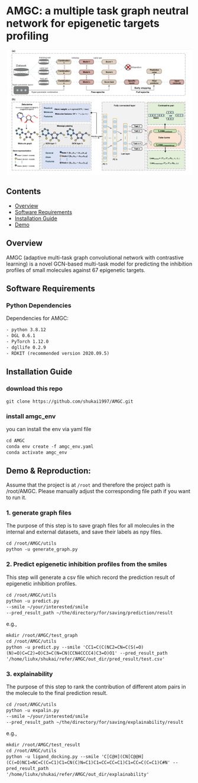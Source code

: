 # AMGC: a multiple task graph neutral network for epigenetic targets profiling 

![](https://github.com/shukai1997/AMGC/blob/main/Figure1.png)

## Contents

- [Overview](#overview)
- [Software Requirements](#software-requirements)
- [Installation Guide](#installation-guide)
- [Demo](#demo--reproduction-ligand-docking-on-pdbbind-core-set)

## Overview 

AMGC (adaptive multi-task graph convolutional network with contrastive learning) is a novel GCN-based multi-task model for predicting the inhibition profiles of small molecules against 67 epigenetic targets.

## Software Requirements

### Python Dependencies

Dependencies for AMGC:

```
- python 3.8.12
- DGL 0.6.1 
- PyTorch 1.12.0 
- dgllife 0.2.9 
- RDKIT (recommended version 2020.09.5) 
```

## Installation Guide

### download this repo

```
git clone https://github.com/shukai1997/AMGC.git
```

### install amgc_env

you can install the env via yaml file

```
cd AMGC
conda env create -f amgc_env.yaml
conda activate amgc_env
```

## Demo & Reproduction: 

Assume that the project is at `/root` and therefore the project path is /root/AMGC. Please manually adjust the corresponding file path if you want to run it.

### 1. generate graph files

The purpose of this step is to save graph files for all molecules in the internal and external datasets, and save their labels as npy files.

```
cd /root/AMGC/utils 
python -u generate_graph.py
```

### 2. Predict epigenetic inhibition profiles from the smiles

This step will generate a csv file which record the prediction result of epigenetic inhibition profiles.

```
cd /root/AMGC/utils  
python -u predict.py 
--smile ~/your/interested/smile 
--pred_result_path ~/the/directory/for/saving/prediction/result
```
e.g.,
```
mkdir /root/AMGC/test_graph
cd /root/AMGC/utils 
python -u predict.py --smile 'CC1=C(C(NC2=CN=C(S(=O)(N)=O)C=C2)=O)C3=C(N=CN(CCN4CCCC4)C3=O)O1' --pred_result_path '/home/liuhx/shukai/refer/AMGC/out_dir/pred_result/test.csv'
```

### 3. explainability

The purpose of this step to rank the contribution of different atom pairs in the molecule to the final prediction result.

```
cd /root/AMGC/utils 
python -u expalin.py 
--smile ~/your/interested/smile 
--pred_result_path ~/the/directory/for/saving/explainability/result 
```
e.g.,
```
mkdir /root/AMGC/test_result
cd /root/AMGC/utils 
python -u ligand_docking.py --smile 'C[C@H](CN[C@@H](C(=O)NC1=NC=C(C=C1)C1=CN(C)N=C1)C1=CC=CC=C1)C1=CC=C(C=C1)C#N' --pred_result_path '/home/liuhx/shukai/refer/AMGC/out_dir/explainability'
```
